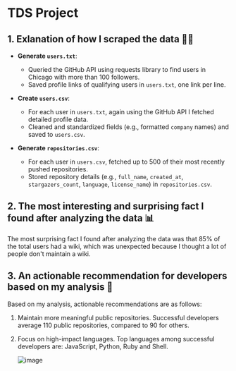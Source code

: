 # TDS Project



## 1. Exlanation of how I scraped the data 🧑‍🏫

- **Generate `users.txt`**:
   - Queried the GitHub API using requests library to find users in Chicago with more than 100 followers.
   - Saved profile links of qualifying users in `users.txt`, one link per line.

- **Create `users.csv`**:
   - For each user in `users.txt`, again using the GitHub API I fetched detailed profile data.
   - Cleaned and standardized fields (e.g., formatted `company` names) and saved to `users.csv`.

- **Generate `repositories.csv`**:
   - For each user in `users.csv`, fetched up to 500 of their most recently pushed repositories.
   - Stored repository details (e.g., `full_name`, `created_at`, `stargazers_count`, `language`, `license_name`) in `repositories.csv`.

## 2. The most interesting and surprising fact I found after analyzing the data 📊
The most surprising fact I found after analyzing the data was that 85% of the total users had a wiki, which was unexpected because I thought a lot of people don't maintain a wiki.  


## 3. An actionable recommendation for developers based on my analysis 🦾
Based on my analysis, actionable recommendations are as follows:
1. Maintain more meaningful public repositories. Successful developers average 110 public repositories, compared to 90 for others.
2. Focus on high-impact languages. Top languages among successful developers are: JavaScript, Python, Ruby and Shell.
   
   ![image](https://github.com/user-attachments/assets/46142748-cbd4-48b9-868a-14d51e6691e6)

